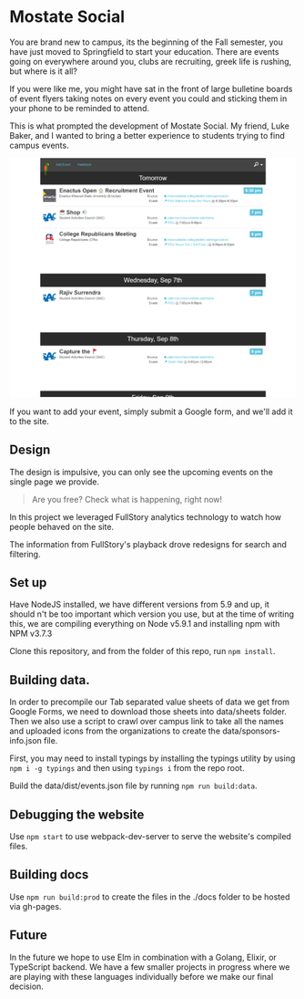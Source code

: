 # Mostate Social

You are brand new to campus, its the beginning of the Fall semester, you have just moved to
Springfield to start your education. There are events going on everywhere around you,
clubs are recruiting, greek life is rushing, but where is it all?

If you were like me, you might have sat in the front of large bulletine boards of event flyers
taking notes on every event you could and sticking them in your phone to be reminded to attend.

This is what prompted the development of Mostate Social. My friend, Luke Baker, and I wanted to bring a
better experience to students trying to find campus events.

![Desktop](./.github/screenshots/2016-09-05/events.mostate.social-desktop.png)

If you want to add your event, simply submit a Google form, and we'll add it to the site.

## Design

The design is impulsive, you can only see the upcoming events on the single page we provide.

> Are you free? Check what is happening, right now!

In this project we leveraged FullStory analytics technology to watch how people behaved on the site.

The information from FullStory's playback drove redesigns for search and filtering.

## Set up

Have NodeJS installed, we have different versions from 5.9 and up, it should n't be too important which version you use, but at the time of writing this, we are compiling everything on Node v5.9.1 and installing npm with NPM v3.7.3

Clone this repository, and from the folder of this repo, run `npm install`.

## Building data.

In order to precompile our Tab separated value sheets of data we get from Google Forms, we need to download those sheets into data/sheets folder. Then we also use a script to crawl over campus link to take all the names and uploaded icons from the organizations to create the data/sponsors-info.json file.

First, you may need to install typings by installing the typings utility by using `npm i -g typings` and then using `typings i` from the repo root.

Build the data/dist/events.json file by running `npm run build:data`.


## Debugging the website

Use `npm start` to use webpack-dev-server to serve the website's compiled files.

## Building docs

Use `npm run build:prod` to create the files in the ./docs folder to be hosted via gh-pages.

## Future

In the future we hope to use Elm in combination with a Golang, Elixir, or TypeScript backend. We have a few smaller projects in progress where we are playing with these languages individually before we make our final decision.
